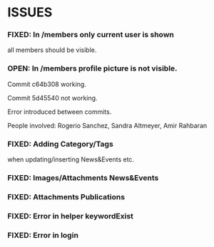 # ISSUES

### FIXED: In /members only current user is shown
all members should be visible.

### OPEN: In /members profile picture is not visible.

Commit c64b308 working.

Commit 5d45540 not working.

Error introduced between commits.

People involved: Rogerio Sanchez, Sandra Altmeyer, Amir Rahbaran

### FIXED: Adding Category/Tags
when updating/inserting News&Events etc.

### FIXED: Images/Attachments News&Events

### FIXED: Attachments Publications

### FIXED: Error in helper keywordExist

### FIXED: Error in login
